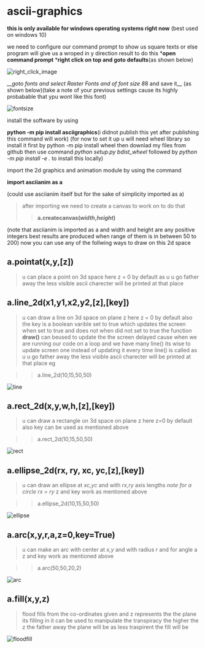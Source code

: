 # ascii-graphics

__this is only available for windows operating systems right now__
(best used on windows 10)

we need to configure our command prompt to show us square texts or else
 program will give us a wroped in y direction result to do this 
*__open command prompt__
*__right click on top and goto defaults__(as shown below)

![right_click_image](/images/click.png)

*__goto fonts and select _Raster Fonts_ and of font size 8*8 and save it__ (as shown below)(take a note of your previous settings cause its highly probabable that ypu wont like this font)

![fontsize](/images/size.png)


install the software by using

__python -m pip install asciigraphics__(i didnot publish this yet after publishing this command will work)
(for now to set it up u will need wheel library so install it first by python -m pip install wheel then downlad my files from github then use command *python setup.py bdist_wheel* followed by *python -m pip install -e .* to install this locally)

import the 2d graphics and animation module by using the command

 __import asciianim as a__
 
 (could use asciianim itself but for the sake of simplicity imported as a)
 
>after importing we need to create a canvas to work on to do that
>>__a.createcanvas(_width_,_height_)__

(note that asciianim is imported as a and width and height are any positive
integers best results are produced when range of them is in between 50 to 200)
now you can use any of the follwing ways to draw on this 2d space

## __a.pointat(x,y,[z])__ 
>u can place a point on 3d space here z = 0 by default
>as u u go father away the less visible ascii charecter will be printed at that place

## __a.line_2d(x1,y1,x2,y2,[z],[key])__ 
>u can draw a line on 3d space on plane z 
>here z = 0 by default also the key is a boolean varible set to true which
>updates the screen when set to true and does not when did not set to true
>the function __draw()__ can beused to update the the screen delayed cause when 
>we are running our code on a loop and we have many line() its wise to update
>screen one instead of updating it every time line() is called
>as u u go father away the less visible ascii charecter will be printed at that place
eg

>>a.line_2d(10,15,50,50)

![line](images/line_2d.png)

## __a.rect_2d(x,y,w,h,[z],[key])__ 
>u can draw a rectangle on 3d space on plane z here z=0 by default also key can be used as mentioned above

>>a.rect_2d(10,15,50,50)

![rect](images/rect.png)

## __a.ellipse_2d(rx, ry, xc, yc,[z],[key])__
>u can draw an ellipse at _xc,yc_ and with _rx,ry_ axis lengths _note for a circle rx = ry_ z and key work as mentioned above

>>a.ellipse_2d(10,15,50,50)

![ellipse](images/ellipse.png)

## __a.arc(x,y,r,a,z=0,key=True)__ 
>u can make an arc with center at _x,y_ and with radius _r_ and for angle a z and key work as mentioned above

>>a.arc(50,50,20,2)

![arc](images/arc.png)

## __a.fill(x,y,z)__
>flood fills from the co-ordinates given and z represents the the plane its filling in it can be used to manipulate the transpiracy the higher the z the father away the plane will be as less traspirent the fill will be

![floodfill](images/floodfill.png)